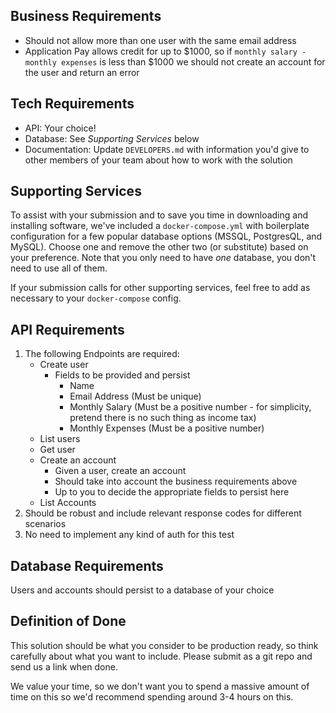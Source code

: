 

## Business Requirements

* Should not allow more than one user with the same email address
* Application Pay allows credit for up to $1000, so if `monthly salary - monthly expenses` is less than $1000 we should not create an account for the user and return an error

## Tech Requirements
 
* API: Your choice!
* Database: See *Supporting Services* below
* Documentation: Update `DEVELOPERS.md` with information you'd give to other members of your team about how to work with the solution

## Supporting Services

To assist with your submission and to save you time in downloading and installing software, we've included a `docker-compose.yml` with boilerplate configuration for a few popular database options (MSSQL, PostgresQL, and MySQL). Choose one and remove the other two (or substitute) based on your preference. Note that you only need to have *one* database, you don't need to use all of them.

If your submission calls for other supporting services, feel free to add as necessary to your `docker-compose` config.

## API Requirements

1. The following Endpoints are required:
    * Create user
      * Fields to be provided and persist
        * Name
        * Email Address (Must be unique)
        * Monthly Salary (Must be a positive number - for simplicity, pretend there is no such thing as income tax)
        * Monthly Expenses (Must be a positive number)
    * List users
    * Get user
    * Create an account
      * Given a user, create an account
      * Should take into account the business requirements above
      * Up to you to decide the appropriate fields to persist here
    * List Accounts
1. Should be robust and include relevant response codes for different scenarios
1. No need to implement any kind of auth for this test

## Database Requirements

Users and accounts should persist to a database of your choice

## Definition of Done

This solution should be what you consider to be production ready, so think carefully about what you want to include. Please submit as a git repo and send us a link when done.

We value your time, so we don't want you to spend a massive amount of time on this so we'd recommend spending around 3-4 hours on this.
